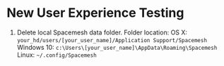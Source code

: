 # New User Experience Testing
1. Delete local Spacemesh data folder. Folder location:
OS X: `your_hd/users/[your_user_name]/Application Support/Spacemesh`
Windows 10: `c:\Users\[your_user_name]\AppData\Roaming\Spacemesh`
Linux: `~/.config/Spacemesh`
